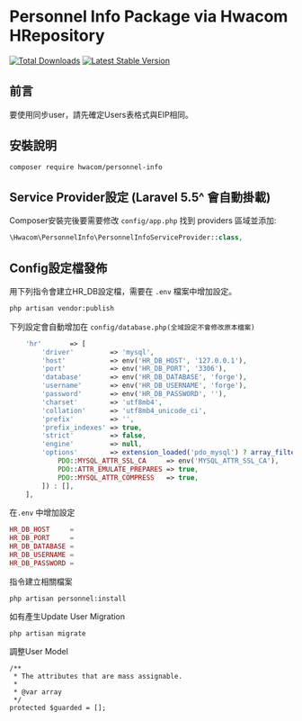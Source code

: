 # Personnel Info Package via Hwacom HRepository

[![Total Downloads](http://poser.pugx.org/hwacom/Personnel-Info/downloads)](https://packagist.org/packages/hwacom/personnel-info)
[![Latest Stable Version](http://poser.pugx.org/hwacom/Personnel-Info/v)](https://packagist.org/packages/hwacom/personnel-info)
## 前言

要使用同步user，請先確定Users表格式與EIP相同。

## 安裝說明

```bash
composer require hwacom/personnel-info
```

## Service Provider設定 (Laravel 5.5^ 會自動掛載)

Composer安裝完後要需要修改 `config/app.php` 找到 providers 區域並添加:

```php
\Hwacom\PersonnelInfo\PersonnelInfoServiceProvider::class,
```

## Config設定檔發佈 

用下列指令會建立HR_DB設定檔，需要在 `.env` 檔案中增加設定。

```bash
php artisan vendor:publish
```

 下列設定會自動增加在 `config/database.php(全域設定不會修改原本檔案)`

```php
    'hr'       => [
        'driver'         => 'mysql',
        'host'           => env('HR_DB_HOST', '127.0.0.1'),
        'port'           => env('HR_DB_PORT', '3306'),
        'database'       => env('HR_DB_DATABASE', 'forge'),
        'username'       => env('HR_DB_USERNAME', 'forge'),
        'password'       => env('HR_DB_PASSWORD', ''),
        'charset'        => 'utf8mb4',
        'collation'      => 'utf8mb4_unicode_ci',
        'prefix'         => '',
        'prefix_indexes' => true,
        'strict'         => false,
        'engine'         => null,
        'options'        => extension_loaded('pdo_mysql') ? array_filter([
            PDO::MYSQL_ATTR_SSL_CA     => env('MYSQL_ATTR_SSL_CA'),
            PDO::ATTR_EMULATE_PREPARES => true,
            PDO::MYSQL_ATTR_COMPRESS   => true,
        ]) : [],
    ],
```

在`.env` 中增加設定

```php
HR_DB_HOST     = 
HR_DB_PORT     = 
HR_DB_DATABASE = 
HR_DB_USERNAME = 
HR_DB_PASSWORD = 
```

指令建立相關檔案
```
php artisan personnel:install
```
如有產生Update User Migration
```
php artisan migrate
```
調整User Model
```
/**
 * The attributes that are mass assignable.
 *
 * @var array
 */
protected $guarded = [];
```

